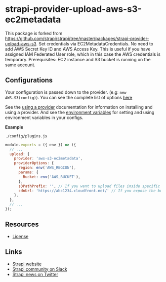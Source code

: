 # strapi-provider-upload-aws-s3-ec2metadata

This package is forked from https://github.com/strapi/strapi/tree/master/packages/strapi-provider-upload-aws-s3.
Set credentials via EC2MetadataCredentials. No need to add AWS Secret Key ID and AWS Access Key. 
This is useful if you have assigned IAM Federated User role, which in this case the AWS credentials is temporary.
Prerequisites: EC2 instance and S3 bucket is running on the same account.


## Configurations

Your configuration is passed down to the provider. (e.g: `new AWS.S3(config)`). You can see the complete list of options [here](https://docs.aws.amazon.com/AWSJavaScriptSDK/latest/AWS/S3.html#constructor-property)

See the [using a provider](https://strapi.io/documentation/developer-docs/latest/development/plugins/upload.html#using-a-provider) documentation for information on installing and using a provider. And see the [environment variables](https://strapi.io/documentation/developer-docs/latest/setup-deployment-guides/configurations.html#environment-variables) for setting and using environment variables in your configs.

**Example**

`./config/plugins.js`

```js
module.exports = ({ env }) => ({
  // ...
  upload: {
    provider: 'aws-s3-ec2metadata',
    providerOptions: {
      region: env('AWS_REGION'),
      params: {
        Bucket: env('AWS_BUCKET'),
      },
      s3PathPrefix: '', // If you want to upload files inside specific prefix, for example /Images/files.jpg add 'Images/'
      cdnUrl: 'https://abc1234.cloudfront.net/' // If you expose the bucket through cloudfront, add the cloudfront URL here
    },
  },
  // ...
});
```

## Resources

- [License](LICENSE)

## Links

- [Strapi website](https://strapi.io/)
- [Strapi community on Slack](https://slack.strapi.io)
- [Strapi news on Twitter](https://twitter.com/strapijs)
